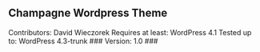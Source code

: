 ## Champagne Wordpress Theme ##
   Contributors: David Wieczorek
   Requires at least: WordPress 4.1
   Tested up to: WordPress 4.3-trunk ###
   Version: 1.0 ###
